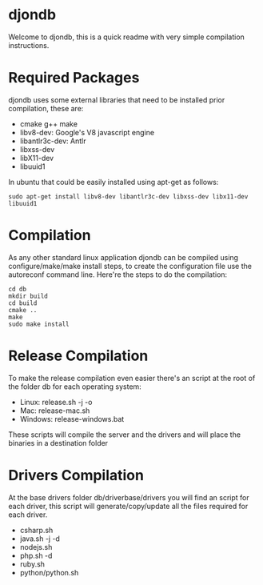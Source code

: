 djondb
======

Welcome to djondb, this is a quick readme with very simple compilation instructions. 

Required Packages
=================

djondb uses some external libraries that need to be installed prior compilation, these are:

* cmake g++ make
* libv8-dev: Google's V8 javascript engine
* libantlr3c-dev: Antlr
* libxss-dev
* libX11-dev
* libuuid1

In ubuntu that could be easily installed using apt-get as follows:

    sudo apt-get install libv8-dev libantlr3c-dev libxss-dev libx11-dev libuuid1
    
Compilation
===========

As any other standard linux application djondb can be compiled using configure/make/make install steps, to create
the configuration file use the autoreconf command line. Here're the steps to do the compilation:

    cd db
    mkdir build
    cd build
    cmake ..
    make
    sudo make install

Release Compilation
===================

To make the release compilation even easier there's an script at the root of the folder db for each operating system:

* Linux:   release.sh -j <java path> -o <output dir>
* Mac:     release-mac.sh
* Windows: release-windows.bat

These scripts will compile the server and the drivers and will place the binaries in a destination folder

Drivers Compilation
======================

At the base drivers folder db/driverbase/drivers you will find an script for each driver, this script will generate/copy/update all
the files required for each driver.

* csharp.sh 
* java.sh -j <java path> -d <outputdir> 
* nodejs.sh 
* php.sh -d <outputdir>
* ruby.sh
* python/python.sh



